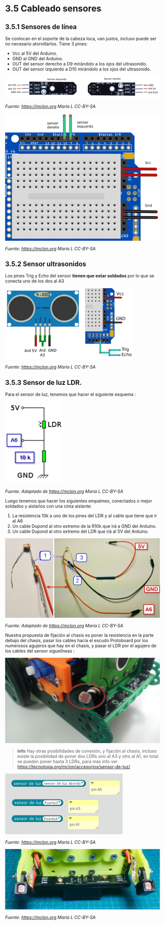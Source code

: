 # 3.5 Cableado sensores

## 3.5.1 Sensores de línea

Se conlocan en el soporte de la cabeza loca, van justos, incluso puede ser no necesario atornillarlos. Tiene 3 pines:

* Vcc al 5V del Arduino.
* GND al GND del Arduino.
* OUT del sensor derecho a D9 mirándolo a los ojos del ultrasonido.
* OUT del sensor izquierdo a D10 mirándolo a los ojos del ultrasonido.

![](/assets/Sensores_lina-1_corrixido.png)

_Fuente: https://mclon.org Maria L CC-BY-SA_

![](/assets/Sensores_lina_frit_corrixido.png)

_Fuente: https://mclon.org Maria L CC-BY-SA_

## 3.5.2 Sensor ultrasonidos

Los pines Trig y Echo del sensor **tienen que estar soldados** por lo que se conecta uno de los dos al A3

![](/assets/ultrason_frit.png)

_Fuente: https://mclon.org Maria L CC-BY-SA_

## 3.5.3 Sensor de luz LDR.

Para el sensor de luz, tenemos que hacer el siguiente esquema :

![](/assets/ldr-esquema.jpg)

_Fuente: Adaptado de https://mclon.org Maria L CC-BY-SA_

Luego tenemos que hacer los siguientes empalmes, conectados o mejor soldados y aislarlos con una cinta aislante:

1. La resistencia 10k a uno de los pines del LDR y al cable que tiene que ir al A6
1. Un cable Dupond al otro extremo de la R10k que irá a GND del Arduino.
1. Un cable Dupond al otro extremo del LDR que irá al 5V del Arduino.

![](/assets/conexionLDR.jpg)

_Fuente: Adaptado de https://mclon.org Maria L CC-BY-SA_

Nuestra propuesta de fijación al chasis es poner la resistencia en la parte debajo del chasis, pasar los cables hacia el escudo Protoboard por los numerosos agujeros que hay en el chasis, y pasar el LDR por el agujero de los cables del sensor siguelíneas :

![](/assets/conexionchasisLDR.jpg)

>**info** Hay otras posibilidades de conexión, y fijación al chasis, incluso existe la posibilidad de poner dos LDRs uno al A3 y otro al A1, en total se pueden poner hasta 3 LDRs, para más info ver https://tecnoloxia.org/mclon/accesorios/sensor-de-luz/

![](/assets/pinsLDR.png)

_Fuente: https://mclon.org Maria L CC-BY-SA_

![](/assets/CaraArriba-768x298.jpg)

_Fuente: https://mclon.org Maria L CC-BY-SA_
